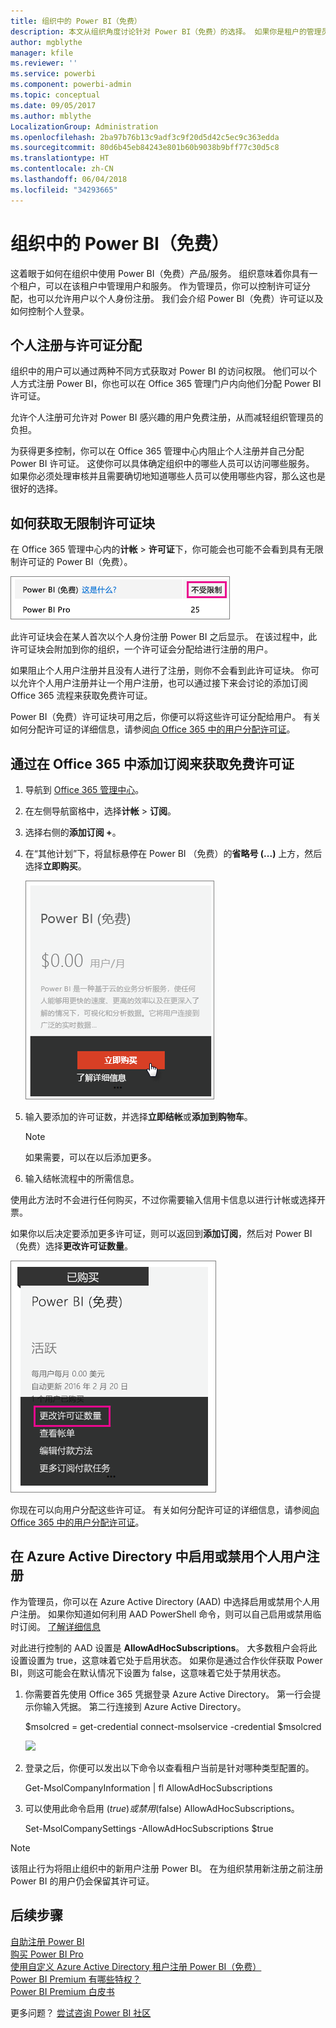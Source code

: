 ```yaml
---
title: 组织中的 Power BI（免费）
description: 本文从组织角度讨论针对 Power BI（免费）的选择。 如果你是租户的管理员，则这会演示如何管理免费注册。
author: mgblythe
manager: kfile
ms.reviewer: ''
ms.service: powerbi
ms.component: powerbi-admin
ms.topic: conceptual
ms.date: 09/05/2017
ms.author: mblythe
LocalizationGroup: Administration
ms.openlocfilehash: 2ba97b76b13c9adf3c9f20d5d42c5ec9c363edda
ms.sourcegitcommit: 80d6b45eb84243e801b60b9038b9bff77c30d5c8
ms.translationtype: HT
ms.contentlocale: zh-CN
ms.lasthandoff: 06/04/2018
ms.locfileid: "34293665"
---
```

# <a name="power-bi-free-in-your-organization"></a>组织中的 Power BI（免费）
这着眼于如何在组织中使用 Power BI（免费）产品/服务。 组织意味着你具有一个租户，可以在该租户中管理用户和服务。 作为管理员，你可以控制许可证分配，也可以允许用户以个人身份注册。 我们会介绍 Power BI（免费）许可证以及如何控制个人登录。

## <a name="individual-sign-up-versus-license-assignment"></a>个人注册与许可证分配
组织中的用户可以通过两种不同方式获取对 Power BI 的访问权限。 他们可以个人方式注册 Power BI，你也可以在 Office 365 管理门户内向他们分配 Power BI 许可证。

允许个人注册可允许对 Power BI 感兴趣的用户免费注册，从而减轻组织管理员的负担。

为获得更多控制，你可以在 Office 365 管理中心内阻止个人注册并自己分配 Power BI 许可证。 这使你可以具体确定组织中的哪些人员可以访问哪些服务。 如果你必须处理审核并且需要确切地知道哪些人员可以使用哪些内容，那么这也是很好的选择。

## <a name="how-to-get-the-unlimited-license-block"></a>如何获取无限制许可证块
在 Office 365 管理中心内的**计帐**  >  **许可证**下，你可能会也可能不会看到具有无限制许可证的 Power BI（免费）。

![](media/service-admin-service-free-in-your-organization/unlimited-licenses.png)

此许可证块会在某人首次以个人身份注册 Power BI 之后显示。 在该过程中，此许可证块会附加到你的组织，一个许可证会分配给进行注册的用户。

如果阻止个人用户注册并且没有人进行了注册，则你不会看到此许可证块。 你可以允许个人用户注册并让一个用户注册，也可以通过接下来会讨论的添加订阅 Office 365 流程来获取免费许可证。

Power BI（免费）许可证块可用之后，你便可以将这些许可证分配给用户。 有关如何分配许可证的详细信息，请参阅[向 Office 365 中的用户分配许可证](https://support.office.com/article/Assign-or-unassign-licenses-for-Office-365-for-business-997596b5-4173-4627-b915-36abac6786dc)。

## <a name="getting-free-licenses-via-add-subscription-within-office-365"></a>通过在 Office 365 中添加订阅来获取免费许可证
1. 导航到 [Office 365 管理中心](https://portal.office.com/admin/default.aspx)。
2. 在左侧导航窗格中，选择**计帐**  >  **订阅**。
3. 选择右侧的**添加订阅 +**。
4. 在“其他计划”下，将鼠标悬停在 Power BI （免费）的**省略号 (...)** 上方，然后选择**立即购买**。
   
    ![](media/service-admin-service-free-in-your-organization/buy-powerbi-free.png)
5. 输入要添加的许可证数，并选择**立即结帐**或**添加到购物车**。
   
   > [!NOTE]
   > 如果需要，可以在以后添加更多。
   > 
   > 
6. 输入结帐流程中的所需信息。

使用此方法时不会进行任何购买，不过你需要输入信用卡信息以进行计帐或选择开票。

如果你以后决定要添加更多许可证，则可以返回到**添加订阅**，然后对 Power BI（免费）选择**更改许可证数量**。

![](media/service-admin-service-free-in-your-organization/change-license-quantity.png)

你现在可以向用户分配这些许可证。 有关如何分配许可证的详细信息，请参阅[向 Office 365 中的用户分配许可证](https://support.office.com/article/Assign-or-unassign-licenses-for-Office-365-for-business-997596b5-4173-4627-b915-36abac6786dc)。

## <a name="enable-or-disable-individual-user-sign-up-in-azure-active-directory"></a>在 Azure Active Directory 中启用或禁用个人用户注册
作为管理员，你可以在 Azure Active Directory (AAD) 中选择启用或禁用个人用户注册。 如果你知道如何利用 AAD PowerShell 命令，则可以自己启用或禁用临时订阅。 [了解详细信息](https://technet.microsoft.com/library/jj151815.aspx)

对此进行控制的 AAD 设置是 **AllowAdHocSubscriptions**。 大多数租户会将此设置设置为 true，这意味着它处于启用状态。 如果你是通过合作伙伴获取 Power BI，则这可能会在默认情况下设置为 false，这意味着它处于禁用状态。

1. 你需要首先使用 Office 365 凭据登录 Azure Active Directory。 第一行会提示你输入凭据。 第二行连接到 Azure Active Directory。
   
     $msolcred = get-credential   connect-msolservice -credential $msolcred
   
   ![](media/service-admin-service-free-in-your-organization/aad-signin.png)
2. 登录之后，你便可以发出以下命令以查看租户当前是针对哪种类型配置的。
   
     Get-MsolCompanyInformation | fl AllowAdHocSubscriptions
3. 可以使用此命令启用 ($true) 或禁用 ($false) AllowAdHocSubscriptions。
   
     Set-MsolCompanySettings -AllowAdHocSubscriptions $true

> [!NOTE]
> 该阻止行为将阻止组织中的新用户注册 Power BI。 在为组织禁用新注册之前注册 Power BI 的用户仍会保留其许可证。
> 
> 

## <a name="next-steps"></a>后续步骤
[自助注册 Power BI](service-self-service-signup-for-power-bi.md)  
[购买 Power BI Pro](service-admin-purchasing-power-bi-pro.md)  
[使用自定义 Azure Active Directory 租户注册 Power BI（免费）](developer/create-an-azure-active-directory-tenant.md)  
[Power BI Premium 有哪些特权？](service-premium.md)  
[Power BI Premium 白皮书](https://aka.ms/pbipremiumwhitepaper)  

更多问题？ [尝试咨询 Power BI 社区](http://community.powerbi.com/)

